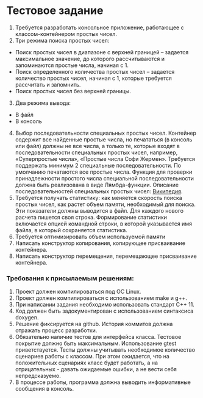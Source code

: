 # Тестовое задание
1.  Требуется разработать консольное приложение, работающее с классом-контейнером простых чисел.
2.  Три режима поиска простых чисел:
* Поиск простых чисел в диапазоне с верхней границей – задается максимальное значение, до которого рассчитываются и запоминаются простые числа, начиная с 1.
* Поиск определенного количества простых чисел – задается количество простых чисел, начиная с 1, которые требуется рассчитать и запомнить.
*  Поиск простых чисел без верхней границы.
3.  Два режима вывода:
* В файл
* В консоль
4.  Выбор последовательности специальных простых чисел. Контейнер содержит все найденные простые числа, но печататься (в консоль или файл) должны не все числа, а только те, которые входят в последовательности специальных простых чисел, например, «Суперпростые числа», «Простые числа Софи Жермен». Требуется поддержать минимум 2 специальные последовательности.  По умолчанию печатаются все простые числа. Функция для проверки принадлежности простого числа специальной последовательности должна быть реализована в виде Лямбда-функции. Описание последовательностей специальных простых чисел: [Википедия](https://ru.wikipedia.org/wiki/%D0%A1%D0%BF%D0%B8%D1%81%D0%BE%D0%BA_%D0%BF%D1%80%D0%BE%D1%81%D1%82%D1%8B%D1%85_%D1%87%D0%B8%D1%81%D0%B5%D0%BB).
5.  Требуется получать статистику: как меняется скорость поиска простых чисел, как растет объем памяти, необходимый для поиска. Эти показатели должны выводится в файл. Для каждого нового расчета пишется своя строка. Формирование статистики включается опцией командной строки, в которой указывается имя файла, в который сохраняется статистика.
6.  Требуется оптимизировать объем используемой памяти
7.  Написать конструктор копирования, копирующее присваивание контейнера. 
8.  Написать конструктор перемещения, перемещающее присваивание контейнера. 
### Требования к присылаемым решениям:
1.  Проект должен компилироваться под ОС Linux.
2.	Проект должен компилироваться с использованием make и g++.
3.	При написании задания необходимо использовать стандарт C++ 11. 
4.	Код должен быть задокументирован с использованием синтаксиса doxygen.
5.	Решение фиксируется на github. История коммитов должна отражать процесс разработки.
6.	Обязательно наличие тестов для интерфейса класса. Тестовое покрытие должно быть максимальным. Использование gtest приветствуется. Тесты должны учитывать необходимое количество сценариев работы с классом. При этом ожидается, что на положительных сценариях класс будет работать, а на отрицательных - давать ожидаемые ошибки, а не вести себя непредсказуемо.
7.	В процессе работы, программа должна выводить информативные сообщения в консоль.
